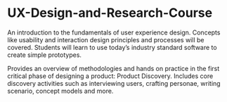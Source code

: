 # UX-Design-and-Research-Course
An introduction to the fundamentals of user experience design. Concepts like usability and interaction design principles and processes will be covered. Students will learn to use today’s industry standard software to create simple prototypes.

Provides an overview of methodologies and hands on practice in the first critical phase of designing a product: Product Discovery. Includes core discovery activities such as interviewing users, crafting personae, writing scenario, concept models and more.
